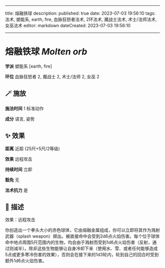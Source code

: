 
---
title: 熔融铁球
description: 
published: true
date: 2023-07-03 19:56:10
tags: 法术, 塑能系, earth, fire, 血脉狂怒者法术, 2环法术, 魔战士法术, 术士/法师法术, 女巫法术
editor: markdown
dateCreated: 2023-07-03 19:56:10

---

# **熔融铁球** *Molten orb*

**学派** 塑能系 \[earth, fire\] 

**环位** 血脉狂怒者 2, 魔战士 2, 术士/法师 2, 女巫 2

## 🪄 施放

**施法时间** 1 标准动作

**成分** 语言, 姿势

## ✨ 效果  

**距离** 近距 (25尺+5尺/2等级) 

**效果** 远程攻击 

**持续时间** 立即 

**豁免** 无

**法术抗力** 是

## 📖 描述

效果：远程攻击

你创造出一个拳头大小的赤色球体，它由熔融金属组成，你可以立即将其作为溅射武器（splash weapon）掷出。被直接命中会受到2d6点火焰伤害。每个位于球体命中地点周围5尺范围内的生物，均会由于溅射而受到1d6点火焰伤害（反射，通过则减半）。除非这些生物能够让自身冷却下来（使用水、雪、或者任何能够造成5点或更多寒冷伤害的效果），否则会在接下来的1d3轮内，轮到自己的回合时受到额外1d6点火焰伤害。
    